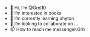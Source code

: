 - 👋 Hi, I’m @Grei10
- 👀 I’m interested in books
- 🌱 I’m currently learning phyton
- 💞️ I’m looking to collaborate on ...
- 📫 How to reach me messenger:Grb

<!---
Grei10/Grei10 is a ✨ special ✨ repository because its `README.md` (this file) appears on your GitHub profile.
You can click the Preview link to take a look at your changes.
--->
